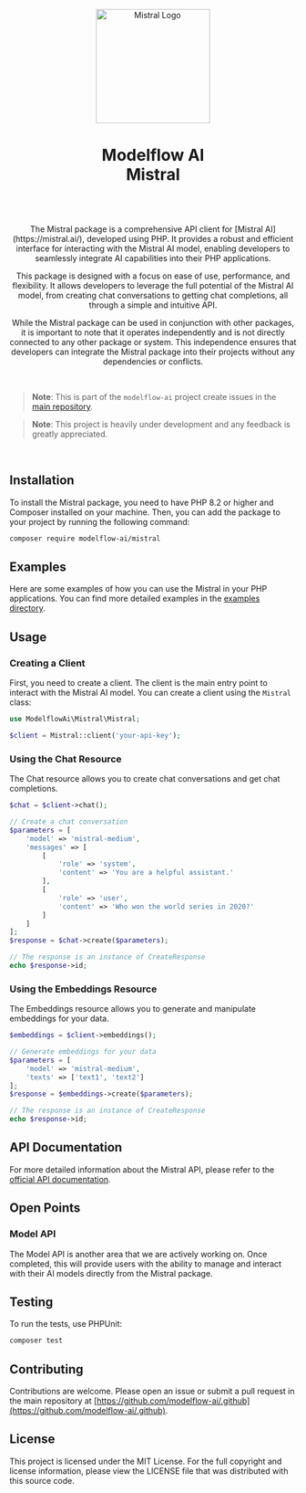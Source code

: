 <br/>
<div align="center">
 <img alt="Mistral Logo" src="https://avatars.githubusercontent.com/u/152068817?s=768&amp;v=4" width="200" height="200">
</div>

<h1 align="center">
Modelflow AI<br/>
Mistral<br/>
<br/>
</h1>

<br/>

<div align="center">
The Mistral package is a comprehensive API client for [Mistral AI](https://mistral.ai/), developed using PHP. It
provides a robust and efficient interface for interacting with the Mistral AI model, enabling developers to seamlessly
integrate AI capabilities into their PHP applications.

This package is designed with a focus on ease of use, performance, and flexibility. It allows developers to leverage the
full potential of the Mistral AI model, from creating chat conversations to getting chat completions, all through a
simple and intuitive API.

While the Mistral package can be used in conjunction with other packages, it is important to note that it operates
independently and is not directly connected to any other package or system. This independence ensures that developers
can integrate the Mistral package into their projects without any dependencies or conflicts.
</div>

<br/>

> **Note**:
> This is part of the `modelflow-ai` project create issues in the [main repository](https://github.com/modelflow-ai/.github).

> **Note**:
> This project is heavily under development and any feedback is greatly appreciated.

<br/>

## Installation

To install the Mistral package, you need to have PHP 8.2 or higher and Composer installed on your machine. Then, you can
add the package to your project by running the following command:

```bash
composer require modelflow-ai/mistral
```

## Examples

Here are some examples of how you can use the Mistral in your PHP applications. You can find more detailed
examples in the [examples directory](examples).

## Usage

### Creating a Client

First, you need to create a client. The client is the main entry point to interact with the Mistral AI model. You can
create a client using the `Mistral` class:

```php
use ModelflowAi\Mistral\Mistral;

$client = Mistral::client('your-api-key');
```

### Using the Chat Resource

The Chat resource allows you to create chat conversations and get chat completions.

```php
$chat = $client->chat();

// Create a chat conversation
$parameters = [
    'model' => 'mistral-medium',
    'messages' => [
        [
            'role' => 'system',
            'content' => 'You are a helpful assistant.'
        ],
        [
            'role' => 'user',
            'content' => 'Who won the world series in 2020?'
        ]
    ]
];
$response = $chat->create($parameters);

// The response is an instance of CreateResponse
echo $response->id;
```

### Using the Embeddings Resource

The Embeddings resource allows you to generate and manipulate embeddings for your data.

```php
$embeddings = $client->embeddings();

// Generate embeddings for your data
$parameters = [
    'model' => 'mistral-medium',
    'texts' => ['text1', 'text2']
];
$response = $embeddings->create($parameters);

// The response is an instance of CreateResponse
echo $response->id;
```

## API Documentation

For more detailed information about the Mistral API, please refer to
the [official API documentation](https://docs.mistral.ai/api).

## Open Points

### Model API

The Model API is another area that we are actively working on. Once completed, this will provide users with the ability
to manage and interact with their AI models directly from the Mistral package.

## Testing

To run the tests, use PHPUnit:

```bash
composer test
```

## Contributing

Contributions are welcome. Please open an issue or submit a pull request in the main repository
at [https://github.com/modelflow-ai/.github](https://github.com/modelflow-ai/.github).

## License

This project is licensed under the MIT License. For the full copyright and license information, please view the LICENSE
file that was distributed with this source code.
